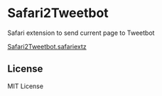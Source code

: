 Safari2Tweetbot
===============

Safari extension to send current page to Tweetbot

[Safari2Tweetbot.safariextz](https://dl.dropboxusercontent.com/u/333136/GitHub/Safari2Tweetbot/Safari2Tweetbot.safariextz)

License
----------
MIT License
